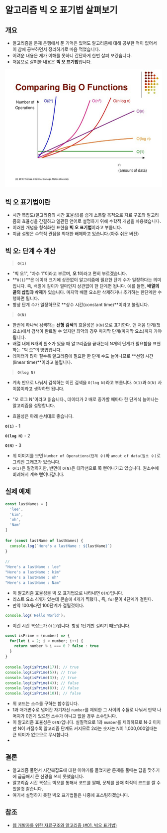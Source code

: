 # 알고리즘 빅 오 표기법 살펴보기

## 개요

- 알고리즘을 문제 은행에서 푼 기억은 있어도 알고리즘에 대해 공부한 적이 없어서 이 참에 공부하면서 정리하기로 마음 먹었습니다.
- 어려운 내용은 제가 이해를 못하니 간단하게 한번 살펴 보겠습니다.
- 처음으로 살펴볼 내용은 **빅 오 표기법**입니다.

![bigo](images/2020-09-17-algorithms-big-o/bigo.jpeg)

## 빅 오 표기법이란

- 시간 복잡도(알고리즘의 시간 효율성)를 쉽게 소통할 목적으로 자료 구조와 알고리즘의 효율성을 간결하고 일관된 언어로 설명하기 위해 수학적 개념을 차용했습니다.
- 이러한 개념을 형식화한 표현을 **빅 오 표기법**이라고 부릅니다.
- 지금 설명은 수학적 관점을 최대한 배제하고 있습니다.(아주 쉬운 버전)

## 빅 오: 단계 수 계산

> **`O(1)`**

- "빅 오1", "차수 1"이라고 부르며, **오 1**이라고 편히 부르겠습니다.
- **`O(1)`**은 데이터 크기에 상관없이 알고리즘에 필요한 단계 수가 일정하다는 의미입니다. 즉, 배열에 길이가 얼마인지 상관없이 한 단계면 됩니다. 예를 들면, **배열의 끝의 삽입과 삭제**가 있습니다. 마지막 배열 요소만 삭제하거나 추가하는 한단계만 수행하면 됩니다.
- 항상 단계 수가 일정하므로 **상수 시간(constant time)**이라고 불립니다.

> **`O(N)`**

- 한번에 하나씩 검색하는 **선형 검색**의 효율성은 `O(N)`으로 표기한다. 맨 처음 단계(첫 요소)에서 검색이 완료될 수 있지만 최악의 경우 마지막 단계(마지막 요소)까지 가야됩니다.
- 배열 내에 N개의 원소가 있을 때 알고리즘을 끝내는데 N개의 단계가 필요함을 표현하는 "빅 오"의 방법입니다.
- 데이터가 많아 질수록 알고리즘에 필요한 한 단계 수도 늘어나므로 **선형 시간(linear time)**이라고 불립니다.

> **`O(log N)`**

- 계속 반으로 나눠서 검색하는 이진 검색을 `O(log N)`라고 부릅니다. `O(1)`과 `O(N)` 사이쯤이라고 생각하면 됩니다.
- "오 로그 N"이라고 읽습니다., 데이터가 2 배로 증가할 때마다 한 단계식 늘어나는 알고리즘을 설명합니다.

- 효율성은 아래 순서대로 좋습니다. 

**`O(1)`** - 1

**`O(log N)`** - 2

**`O(N)`** - 3

- 위 이미지를 보면 `Number of Operations(단계 수)`와 `amout of data(원소 수)`로 그려진 그래프가 있습니다.  
- `O(1)`은 일정하지만, 반면에 `O(N)`은 대각선으로 쭉 뻗어나가고 있습니다. 원소수에 비례해서 계속 뻗어나갑니다.

## 실제 예제

``` javascript
const lastNames = [
  'lee',
  'kim',
  'oh',
  'Nam'
]

for (const lastName of lastNames) {
  console.log(`Here's a lastName : ${lastName}`)
}

//
"Here's a lastName : lee"
"Here's a lastName : kim"
"Here's a lastName : oh"
"Here's a lastName : Nam"
```

- 이 알고리즘 효율성을 빅 오 표기법으로 나타내면 `O(N)`입니다.
- 리스트 요소 4개가 있는데 콘솔에 4개가 찍혔다., 즉, `for`문이 4단계가 걸린다.
- 만약 100개라면 100단계가 걸릴것이다.

``` javascript
console.log('Hello World');
```

- 이건 시간 복잡도가 `O(1)`입니다. 항상 1단계만 걸리기 때문입니다.

``` javascript
const isPrime = (number) => {
  for(let i = 2; i < number; i++) {
    return number % i === 0 ? false : true
  }
}

console.log(isPrime(17)); // true
console.log(isPrime(5)); // true
console.log(isPrime(3)); // true
console.log(isPrime(4)); // false
console.log(isPrime(8)); // false
console.log(isPrime(10)); // false
```

- 위 코드는 소수를 구하는 함수입니다.
- 1과 매개변수로 넘어간 자기자신 `number`를 제외한 그 사이의 수들로 나눠서 만약 나머지가 0인게 있으면 소수가 아니고 없을 경우 소수입니다.
- 이 알고리즘 효율성은 `O(N)`입니다. 실질적으로 1과 `number`를 제외하므로 N-2 이지만 N이 커질수록 알고리즘 단계도 커지므로 2라는 숫자는 N이 1,000,000일때는 큰 의미가 없으므로 무시합니다.
- 
## 결론

- 알고리즘 풀면서 시간복잡도에 대한 이야기를 들었지만 문제를 풀때는 답을 맞추기에 급급해서 큰 신경을 쓰지 못했습니다.
- 알고리즘 시간 복잡도 빅오를 통해서 코드를 짤때, 문제를 풀때 최적의 코드를 짤 수 있을것 같습니다.
- 여기서 설명하지 못한 빅오 표기법들은 나중에 포스팅하겠습니다.

## 참조

- [웹 개발자를 위한 자료구조와 알고리즘 (#01. 빅오 표기법)](https://medium.com/@callmedevmomo/%EC%9B%B9-%EA%B0%9C%EB%B0%9C%EC%9E%90%EB%A5%BC-%EC%9C%84%ED%95%9C-%EC%9E%90%EB%A3%8C%EA%B5%AC%EC%A1%B0%EC%99%80-%EC%95%8C%EA%B3%A0%EB%A6%AC%EC%A6%98-01-%EB%B9%85%EC%98%A4-%ED%91%9C%EA%B8%B0%EB%B2%95-ff369f0efc1d)